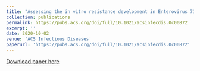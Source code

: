 ```yaml
---
title: "Assessing the in vitro resistance development in Enterovirus 71 in the context of combination antiviral treatment."
collection: publications
permalink: https://pubs.acs.org/doi/full/10.1021/acsinfecdis.0c00872
excerpt: ''
date: 2020-10-02
venue: 'ACS Infectious Diseases'
paperurl: 'https://pubs.acs.org/doi/full/10.1021/acsinfecdis.0c00872'
---
```

[Download paper here](https://pubs.acs.org/doi/full/10.1021/acsinfecdis.0c00872)